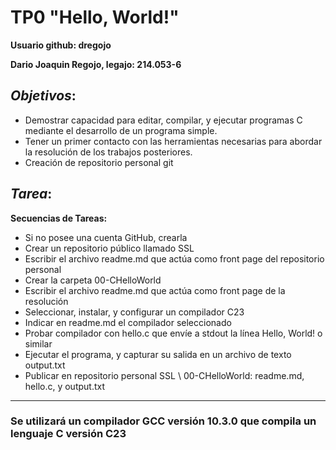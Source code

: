 # **TP0 "Hello, World!"**
**Usuario github: dregojo**

**Dario Joaquin Regojo, legajo: 214.053-6**
## *Objetivos*:
- Demostrar capacidad para editar, compilar, y ejecutar programas C mediante
el desarrollo de un programa simple.
- Tener un primer contacto con las herramientas necesarias para abordar la
resolución de los trabajos posteriores.
- Creación de repositorio personal git

## *Tarea*:
**Secuencias	de	Tareas:**
 - Si	no	posee	una	cuenta	GitHub,	crearla
 - Crear	un	repositorio	público llamado	SSL
 - Escribir	el	archivo	readme.md que	actúa como	front page	del	repositorio	personal
 - Crear	la	carpeta	00-CHelloWorld
 - Escribir	el	archivo	readme.md que	actúa como	front page	de	la	resolución
 - Seleccionar,	instalar,	y	configurar	un	compilador	C23
 - Indicar	en	readme.md el	compilador	seleccionado
 - Probar	compilador	con	hello.c que	envíe a	stdout la	línea Hello,	World!	o	similar
 - Ejecutar	el	programa,	y	capturar	su	salida	en	un	archivo	de	texto	output.txt
 - Publicar	en	repositorio	personal	SSL	\ 00-CHelloWorld: readme.md,	hello.c,	y	output.txt
***
### __Se utilizará un compilador GCC versión 10.3.0 que compila un lenguaje C versión C23__
